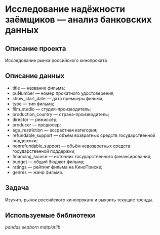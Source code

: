 # Исследование надёжности заёмщиков — анализ банковских данных
## Описание проекта
Исследование рынка российского кинопроката
## Описание данных
- title — название фильма;
- puNumber — номер прокатного удостоверения;
- show_start_date — дата премьеры фильма;
- type — тип фильма;
- film_studio — студия-производитель;
- production_country — страна-производитель;
- director — режиссёр;
- producer — продюсер;
- age_restriction — возрастная категория;
- refundable_support — объём возвратных средств государственной поддержки;
- nonrefundable_support — объём невозвратных средств государственной поддержки;
- financing_source — источник государственного финансирования;
- budget — общий бюджет фильма;
- ratings — рейтинг фильма на КиноПоиске;
- genres — жанр фильма.

## Задача
Изучить рынок российского кинопроката и выявить текущие тренды.
## Используемые библиотеки
*pandas* *seaborn* *matplotlib*